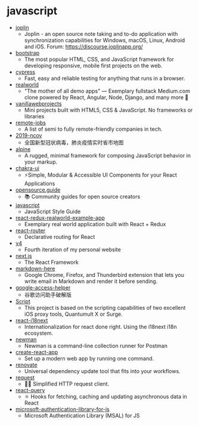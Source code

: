 # javascript
- [joplin](https://github.com/laurent22/joplin)
  - Joplin - an open source note taking and to-do application with synchronization capabilities for Windows, macOS, Linux, Android and iOS. Forum: https://discourse.joplinapp.org/
- [bootstrap](https://github.com/twbs/bootstrap)
  - The most popular HTML, CSS, and JavaScript framework for developing responsive, mobile first projects on the web.
- [cypress](https://github.com/cypress-io/cypress)
  - Fast, easy and reliable testing for anything that runs in a browser.
- [realworld](https://github.com/gothinkster/realworld)
  - "The mother of all demo apps" — Exemplary fullstack Medium.com clone powered by React, Angular, Node, Django, and many more 🏅
- [vanillawebprojects](https://github.com/bradtraversy/vanillawebprojects)
  - Mini projects built with HTML5, CSS & JavaScript. No frameworks or libraries
- [remote-jobs](https://github.com/remoteintech/remote-jobs)
  - A list of semi to fully remote-friendly companies in tech.
- [2019-ncov](https://github.com/shfshanyue/2019-ncov)
  - 全国新型冠状病毒，肺炎疫情实时省市地图
- [alpine](https://github.com/alpinejs/alpine)
  - A rugged, minimal framework for composing JavaScript behavior in your markup.
- [chakra-ui](https://github.com/chakra-ui/chakra-ui)
  - ⚡️Simple, Modular & Accessible UI Components for your React Applications
- [opensource.guide](https://github.com/github/opensource.guide)
  - 📚 Community guides for open source creators
- [javascript](https://github.com/airbnb/javascript)
  - JavaScript Style Guide
- [react-redux-realworld-example-app](https://github.com/gothinkster/react-redux-realworld-example-app)
  - Exemplary real world application built with React + Redux
- [react-router](https://github.com/ReactTraining/react-router)
  - Declarative routing for React
- [v4](https://github.com/bchiang7/v4)
  - Fourth iteration of my personal website
- [next.js](https://github.com/zeit/next.js)
  - The React Framework
- [markdown-here](https://github.com/adam-p/markdown-here)
  - Google Chrome, Firefox, and Thunderbird extension that lets you write email in Markdown and render it before sending.
- [google-access-helper](https://github.com/haotian-wang/google-access-helper)
  - 谷歌访问助手破解版
- [Script](https://github.com/NobyDa/Script)
  - This project is based on the scripting capabilities of two excellent iOS proxy tools, Quantumult X or Surge.
- [react-i18next](https://github.com/i18next/react-i18next)
  - Internationalization for react done right. Using the i18next i18n ecosystem.
- [newman](https://github.com/postmanlabs/newman)
  - Newman is a command-line collection runner for Postman
- [create-react-app](https://github.com/facebook/create-react-app)
  - Set up a modern web app by running one command.
- [renovate](https://github.com/renovatebot/renovate)
  - Universal dependency update tool that fits into your workflows.
- [request](https://github.com/request/request)
  - 🏊🏾 Simplified HTTP request client.
- [react-query](https://github.com/tannerlinsley/react-query)
  - ⚛️ Hooks for fetching, caching and updating asynchronous data in React
- [microsoft-authentication-library-for-js](https://github.com/AzureAD/microsoft-authentication-library-for-js)
  - Microsoft Authentication Library (MSAL) for JS
